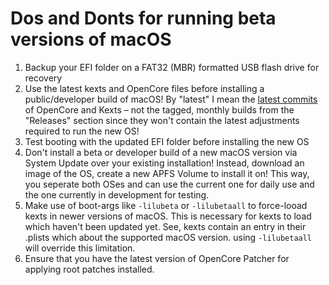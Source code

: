 # Dos and Donts for running beta versions of macOS

1. Backup your EFI folder on a FAT32 (MBR) formatted USB flash drive for recovery
2. Use the latest kexts and OpenCore files before installing a public/developer build of macOS! By "latest" I mean the [latest commits](https://dortania.github.io/builds/?product=OpenCorePkg&viewall=true) of OpenCore and Kexts – not the tagged, monthly builds from the "Releases" section since they won't contain the latest adjustments required to run the new OS!
3. Test booting with the updated EFI folder before installing the new OS
4. Don't install a beta or developer build of a new macOS version via System Update over your existing installation! Instead, download an image of the OS, create a new APFS Volume to install it on! This way, you seperate both OSes and can use the current one for daily use and the one currently in development for testing.
5. Make use of boot-args like `-lilubeta` or `-lilubetaall` to force-looad kexts in newer versions of macOS. This is necessary for kexts to load which haven't been updated yet. See, kexts contain an entry in their .plists which about the supported macOS version. using `-lilubetaall` will override this limitation. 
6. Ensure that you have the latest version of OpenCore Patcher for applying root patches installed.
